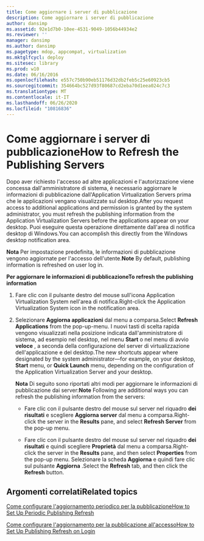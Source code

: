 ```yaml
---
title: Come aggiornare i server di pubblicazione
description: Come aggiornare i server di pubblicazione
author: dansimp
ms.assetid: 92e1d7b0-10ee-4531-9049-1056b44934e2
ms.reviewer: ''
manager: dansimp
ms.author: dansimp
ms.pagetype: mdop, appcompat, virtualization
ms.mktglfcycl: deploy
ms.sitesec: library
ms.prod: w10
ms.date: 06/16/2016
ms.openlocfilehash: e557c750b90eb51176d32db2feb5c25e60923cb5
ms.sourcegitcommit: 354664bc527d93f80687cd2eba70d1eea024c7c3
ms.translationtype: MT
ms.contentlocale: it-IT
ms.lasthandoff: 06/26/2020
ms.locfileid: "10816836"
---
```

# <span data-ttu-id="6ba55-103">Come aggiornare i server di pubblicazione</span><span class="sxs-lookup"><span data-stu-id="6ba55-103">How to Refresh the Publishing Servers</span></span>


<span data-ttu-id="6ba55-104">Dopo aver richiesto l'accesso ad altre applicazioni e l'autorizzazione viene concessa dall'amministratore di sistema, è necessario aggiornare le informazioni di pubblicazione dall'Application Virtualization Servers prima che le applicazioni vengano visualizzate sul desktop.</span><span class="sxs-lookup"><span data-stu-id="6ba55-104">After you request access to additional applications and permission is granted by the system administrator, you must refresh the publishing information from the Application Virtualization Servers before the applications appear on your desktop.</span></span> <span data-ttu-id="6ba55-105">Puoi eseguire questa operazione direttamente dall'area di notifica desktop di Windows.</span><span class="sxs-lookup"><span data-stu-id="6ba55-105">You can accomplish this directly from the Windows desktop notification area.</span></span>

<span data-ttu-id="6ba55-106">**Nota**  Per impostazione predefinita, le informazioni di pubblicazione vengono aggiornate per l'accesso dell'utente.</span><span class="sxs-lookup"><span data-stu-id="6ba55-106">**Note** By default, publishing information is refreshed on user log in.</span></span>

 

**<span data-ttu-id="6ba55-107">Per aggiornare le informazioni di pubblicazione</span><span class="sxs-lookup"><span data-stu-id="6ba55-107">To refresh the publishing information</span></span>**

1.  <span data-ttu-id="6ba55-108">Fare clic con il pulsante destro del mouse sull'icona Application Virtualization System nell'area di notifica.</span><span class="sxs-lookup"><span data-stu-id="6ba55-108">Right-click the Application Virtualization System icon in the notification area.</span></span>

2.  <span data-ttu-id="6ba55-109">Selezionare **Aggiorna applicazioni** dal menu a comparsa.</span><span class="sxs-lookup"><span data-stu-id="6ba55-109">Select **Refresh Applications** from the pop-up-menu.</span></span> <span data-ttu-id="6ba55-110">I nuovi tasti di scelta rapida vengono visualizzati nella posizione indicata dall'amministratore di sistema, ad esempio nel desktop, nel menu **Start** o nel menu di avvio **veloce** , a seconda della configurazione del server di virtualizzazione dell'applicazione e del desktop.</span><span class="sxs-lookup"><span data-stu-id="6ba55-110">The new shortcuts appear where designated by the system administrator—for example, on your desktop, **Start** menu, or **Quick Launch** menu, depending on the configuration of the Application Virtualization Server and your desktop.</span></span>

    <span data-ttu-id="6ba55-111">**Nota**  Di seguito sono riportati altri modi per aggiornare le informazioni di pubblicazione dai server:</span><span class="sxs-lookup"><span data-stu-id="6ba55-111">**Note** Following are additional ways you can refresh the publishing information from the servers:</span></span>

    -   <span data-ttu-id="6ba55-112">Fare clic con il pulsante destro del mouse sul server nel riquadro **dei risultati** e scegliere **Aggiorna server** dal menu a comparsa.</span><span class="sxs-lookup"><span data-stu-id="6ba55-112">Right-click the server in the **Results** pane, and select **Refresh Server** from the pop-up menu.</span></span>

    -   <span data-ttu-id="6ba55-113">Fare clic con il pulsante destro del mouse sul server nel riquadro **dei risultati** e quindi scegliere **Proprietà** dal menu a comparsa.</span><span class="sxs-lookup"><span data-stu-id="6ba55-113">Right-click the server in the **Results** pane, and then select **Properties** from the pop-up menu.</span></span> <span data-ttu-id="6ba55-114">Selezionare la scheda **Aggiorna** e quindi fare clic sul pulsante **Aggiorna** .</span><span class="sxs-lookup"><span data-stu-id="6ba55-114">Select the **Refresh** tab, and then click the **Refresh** button.</span></span>

     

## <span data-ttu-id="6ba55-115">Argomenti correlati</span><span class="sxs-lookup"><span data-stu-id="6ba55-115">Related topics</span></span>


[<span data-ttu-id="6ba55-116">Come configurare l'aggiornamento periodico per la pubblicazione</span><span class="sxs-lookup"><span data-stu-id="6ba55-116">How to Set Up Periodic Publishing Refresh</span></span>](how-to-set-up-periodic-publishing-refresh.md)

[<span data-ttu-id="6ba55-117">Come configurare l'aggiornamento per la pubblicazione all'accesso</span><span class="sxs-lookup"><span data-stu-id="6ba55-117">How to Set Up Publishing Refresh on Login</span></span>](how-to-set-up-publishing-refresh-on-login.md)

 

 






